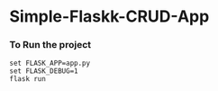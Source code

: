 # Simple-Flaskk-CRUD-App

### To Run the project
```
set FLASK_APP=app.py
set FLASK_DEBUG=1
flask run

```
